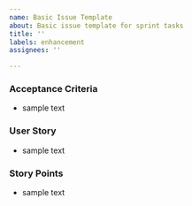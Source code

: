 ```yaml
---
name: Basic Issue Template
about: Basic issue template for sprint tasks
title: ''
labels: enhancement
assignees: ''

---
```


### Acceptance Criteria
* sample text
### User Story
* sample text
### Story Points
* sample text
